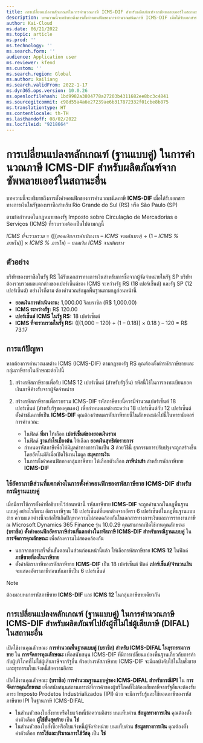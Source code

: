 ```yaml
---
title: การเปลี่ยนแปลงหลักเกณฑ์ในการคํานวณภาษี ICMS-DIF สำหรับผลิตภัณฑ์จากซัพพลายเออร์ในสถานะอื่น
description: บทความนี้จะอธิบายถึงการตั้งค่าคอนฟิกของการคํานวณชนิดภาษี ICMS-DIF เมื่อได้รับเอกสารทางการเงินในรัฐของบราซิลสำหรับ Rio Grande do Sul (RS) หรือ São Paulo (SP)
author: Kai-Cloud
ms.date: 06/21/2022
ms.topic: article
ms.prod: ''
ms.technology: ''
ms.search.form: ''
audience: Application user
ms.reviewer: kfend
ms.custom: ''
ms.search.region: Global
ms.author: kailiang
ms.search.validFrom: 2022-1-17
ms.dyn365.ops.version: 10.0.26
ms.openlocfilehash: 1bd9982a3804778a27203b4311682ee8bc3c4841
ms.sourcegitcommit: c98d55a4a6e27239ae6b317872332f01cbe8b875
ms.translationtype: HT
ms.contentlocale: th-TH
ms.lasthandoff: 08/02/2022
ms.locfileid: "9218664"
---
```

# <a name="basis-change-dual-base-in-icms-dif-tax-calculations-for-products-from-suppliers-in-other-states"></a>การเปลี่ยนแปลงหลักเกณฑ์ (ฐานแบบคู่) ในการคํานวณภาษี ICMS-DIF สำหรับผลิตภัณฑ์จากซัพพลายเออร์ในสถานะอื่น

บทความนี้จะอธิบายถึงการตั้งค่าคอนฟิกของการคํานวณชนิดภาษี **ICMS-DIF** เมื่อได้รับเอกสารทางการเงินในรัฐของบราซิลสำหรับ Rio Grande do Sul (RS) หรือ São Paulo (SP)

ตามข้อกําหนดในกฎหมายของรัฐ Imposto sobre Circulação de Mercadorias e Serviços (ICMS) ที่รวบรวมต้องเป็นไปตามกฎนี้

*ICMS ที่จะรวบรวม* = ([(*ยอดเงินการดําเนินงาน* – *ICMS จากต้นทาง*) ÷ (1 – *ICMS % ภายใน*)] × *ICMS % ภายใน*) – *ยอดเงิน ICMS จากต้นทาง*

## <a name="example"></a>ตัวอย่าง

บริษัทของบราซิลในรัฐ RS ได้รับเอกสารทางการเงินสำหรับการซื้อจากผู้จัดจำหน่ายในรัฐ SP บริษัทต้องรวบรวมผลแตกต่างของเปอร์เซ็นต์ของ ICMS ระหว่างรัฐ RS (18 เปอร์เซ็นต์) และรัฐ SP (12 เปอร์เซ็นต์) อย่างไรก็ตาม ต้องคํานวณข้อมูลพื้นฐานตามกฎก่อนหน้านี้

- **ยอดเงินการดําเนินงาน:** 1,000.00 รีลบราซิล (R$ 1,000.00)
- **ICMS ระหว่างรัฐ:** R$ 120.00
- **เปอร์เซ็นต์ ICMS ในรัฐ RS:** 18 เปอร์เซ็นต์
- **ICMS ที่จะรวบรวมในรัฐ RS:** (\[(1,000 – 120) ÷ (1 – 0.18)\] × 0.18 ) – 120 = R$ 73.17 

## <a name="resolution"></a>การแก้ปัญหา

หากต้องการคํานวณผลต่าง ICMS (ICMS-DIF) ตามกฎของรัฐ RS คุณต้องตั้งค่ารหัสภาษีขายและกลุ่มภาษีขายในลักษณะต่อไปนี้

1. สร้างรหัสภาษีขายเพื่อรับ ICMS 12 เปอร์เซ็นต์ (สำหรับรัฐอื่น) รหัสนี้ใช้ในการลงทะเบียนยอดเงินภาษีค้างรับจากผู้จัดจำหน่าย
2. สร้างรหัสภาษีขายเพื่อรวบรวม ICMS-DIF รหัสภาษีขายนี้ควรมีจํานวนเปอร์เซ็นต์ 18 เปอร์เซ็นต์ (สำหรับรัฐของคุณเอง) เพื่อกําหนดผลต่างระหว่าง 18 เปอร์เซ็นต์กับ 12 เปอร์เซ็นต์ ตั้งค่าชนิดภาษีเป็น **ICMS-DIF** คุณต้องกําหนดรหัสภาษีขายนี้ในลักษณะต่อไปนี้ในพารามิเตอร์การคํานวณ:

    - ในฟิลด์ **ที่มา** ให้เลือก **เปอร์เซ็นต์ของยอดเงินรวม**
    - ในฟิลด์ **ฐานกําไรเบื้องต้น** ให้เลือก **ยอดเงินสุทธิต่อรายการ**
    - กําหนดรหัสภาษีเพื่อให้มีมูลค่าทางการเงินเป็น **3** ด้วยวิธีนี้ ธุรกรรมการปรับปรุงจะถูกสร้างขึ้นโดยอัตโนมัติเมื่อเปิดใช้งานโมดูล **สมุดการเงิน**
    - ในการตั้งค่าคอนฟิกของกลุ่มภาษีขาย ให้เลือกตัวเลือก **ภาษีนำเข้า** สำหรับรหัสภาษีขาย **ICMS-DIF**

### <a name="use-the-delta-tax-rate-in-the-configuration-of-dual-base-icms-dif-sales-tax-codes"></a>ใช้อัตราภาษีส่วนที่แตกต่างในการตั้งค่าคอนฟิกของรหัสภาษีขาย ICMS-DIF สำหรับกรณีฐานแบบคู่

เมื่อมีการใช้การตั้งค่าที่อธิบายไว้ก่อนหน้านี้ รหัสภาษีขาย **ICMS-DIF** จะถูกคํานวณในกฎพื้นฐานแบบคู่ อย่างไรก็ตาม อัตราภาษีฐาน 18 เปอร์เซ็นต์ที่แตกต่างจากอัตรา 6 เปอร์เซ็นต์ในกฎพื้นฐานแบบง่าย ความแตกต่างนี้จะก่อให้เกิดปัญหาความไม่สอดคล้องกันในเอกสารทางการเงินและการรายงานภาษี ณ Microsoft Dynamics 365 Finance รุ่น 10.0.29 คุณสามารถเปิดใช้งานคุณลักษณะ **(บราซิล) ตั้งค่าคอนฟิกอัตราภาษีส่วนที่แตกต่างในรหัสภาษี ICMS-DIF สำหรับกรณีฐานแบบคู่** ใน **การจัดการคุณลักษณะ** เพื่อล้างความไม่สอดคล้องกัน

- นอกจากการเสร็จสิ้นขั้นตอนในส่วนก่อนหน้านี้แล้ว ให้เลือกรหัสภาษีขาย **ICMS 12** ในฟิลด์ **ภาษีขายที่ลงในภาษีขาย**
- ตั้งค่าอัตราภาษีของรหัสภาษีขาย **ICMS-DIF** เป็น 18 เปอร์เซ็นต์ ฟิลด์ **เปอร์เซ็นต์/จํานวนเงิน** จะแสดงอัตราภาษีก่อนหักภาษีเป็น 6 เปอร์เซ็นต์

> [!NOTE]
> ต้องมอบหมายรหัสภาษีขาย **ICMS-DIF** และ **ICMS 12** ในกลุ่มภาษีขายเดียวกัน

## <a name="basis-change-dual-base-in-icms-dif-tax-calculations-for-products-to-non-taxpayer-consumers-difal-in-other-states"></a>การเปลี่ยนแปลงหลักเกณฑ์ (ฐานแบบคู่) ในการคํานวณภาษี ICMS-DIF สำหรับผลิตภัณฑ์ไปยังผู้ที่ไม่ใช่ผู้เสียภาษี (DIFAL) ในสถานะอื่น

เปิดใช้งานคุณลักษณะ **การคํานวณพื้นฐานแบบคู่ (บราซิล) สำหรับ ICMS-DIFAL ในธุรกรรมการขาย** ใน **การจัดการคุณลักษณะ** เพื่อสนับสนุน ICMS-DIF ที่มีการเปลี่ยนแปลงพื้นฐานเกี่ยวกับการค้ากับผู้บริโภคที่ไม่ใช่ผู้เสียภาษีจากรัฐอื่น ตัวอย่างรหัสภาษีขาย ICMS-DIF จะมีผลบังคับใช้ในใบสั่งขายและธุรกรรมใบแจ้งหนี้ข้อความอิสระ

เปิดใช้งานคุณลักษณะ **(บราซิล) การคำนวณฐานแบบคู่ของ ICMS-DIFAL สำหรับกรณีIPI** ใน **การจัดการคุณลักษณะ** เพื่อสนับสนุนสถานการณ์ที่การค้าของผู้บริโภคที่ไม่ต้องเสียภาษีจากรัฐอื่นจะต้องรับภาระ Imposto Prodetos Industrializados (IPI) ด้วย จะมีการรับรู้และใช้ยอดภาษีของรหัสภาษีขาย IPI ในฐานภาษี ICMS-DIFAL

- ในส่วนหัวของใบสั่งขายหรือใบแจ้งหนี้ข้อความอิสระ บนแท็บด่วน **ข้อมูลทางการเงิน** คุณต้องตั้งค่าตัวเลือก **ผู้ใช้ขั้นสุดท้าย** เป็น **ใช่**
- ในส่วนหัวของใบสั่งซื้อหรือใบแจ้งหนี้ผู้จัดจำหน่าย บนแท็บด่วน **ข้อมูลทางการเงิน** คุณต้องตั้งค่าตัวเลือก **การใช้และปริมาณการใช้วัสดุ** เป็น **ใช่**
